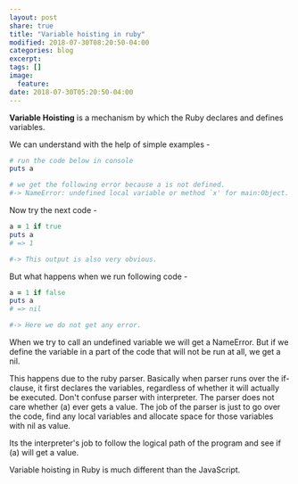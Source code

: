 ```yaml
---
layout: post
share: true
title: "Variable hoisting in ruby"
modified: 2018-07-30T08:20:50-04:00
categories: blog
excerpt:
tags: []
image:
  feature:
date: 2018-07-30T05:20:50-04:00
---
```


**Variable Hoisting** is a mechanism by which the Ruby declares and defines variables.

We can understand with the help of simple examples - 

```ruby
# run the code below in console
puts a

# we get the following error because a is not defined.
#-> NameError: undefined local variable or method `x' for main:Object.
```

Now try the next code - 

```ruby
a = 1 if true
puts a
# => 1

#-> This output is also very obvious.
```

But what happens when we run following code - 

```ruby
a = 1 if false
puts a
# => nil

#-> Here we do not get any error.
```

When we try to call an undefined variable we will get a NameError. But if we define the variable in a part of the code that will not be run at all, we get a nil.

This happens due to the ruby parser. Basically when parser runs over the if-clause, it first declares the variables, regardless of whether it will actually be executed.
Don't confuse parser with interpreter. The parser does not care whether (a) ever gets a value. The job of the parser is just to go over the code, find any local variables and allocate space for those variables with nil as value.

Its the interpreter's job to follow the logical path of the program and see if (a) will get a value.

Variable hoisting in Ruby is much different than the JavaScript.

